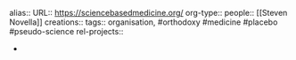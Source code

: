 alias::
URL:: https://sciencebasedmedicine.org/
org-type::
people:: [[Steven Novella]]
creations::
tags:: organisation, #orthodoxy #medicine #placebo #pseudo-science
rel-projects::

-

